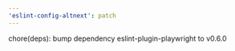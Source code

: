 ```yaml
---
'eslint-config-altnext': patch
---
```


chore(deps): bump dependency eslint-plugin-playwright to v0.6.0

